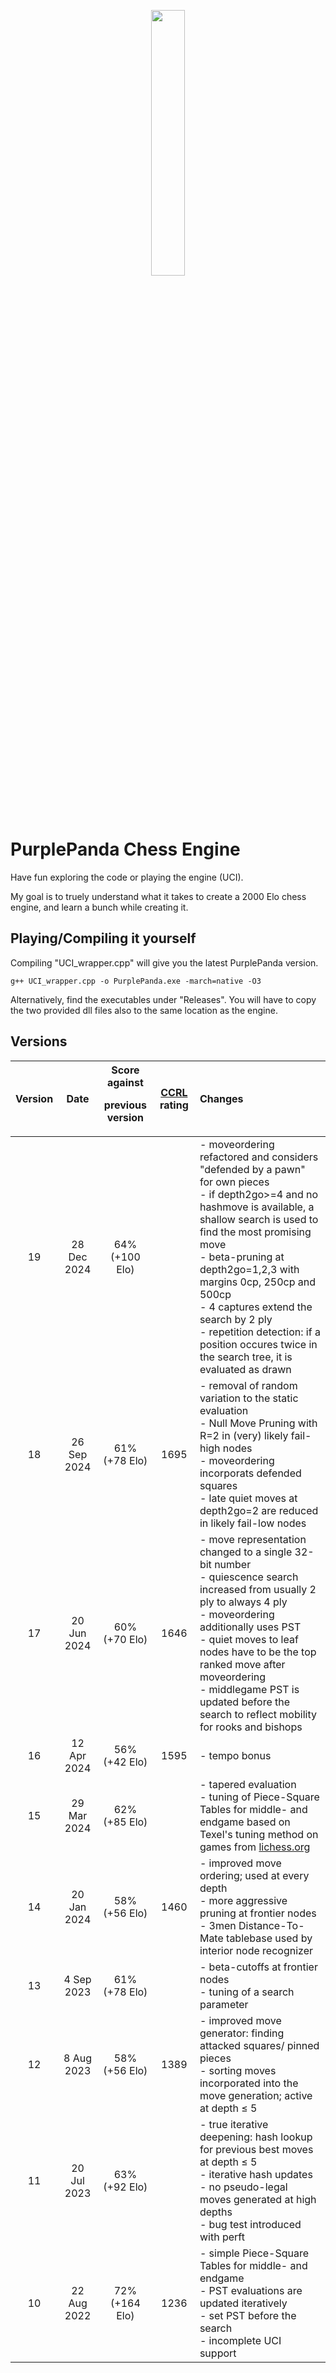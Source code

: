 <p align="center" width="100%">
    <img width="33%" src="https://raw.github.com/Jakob256/PurplePanda/master/logo.png"> 
</p>


# PurplePanda Chess Engine

Have fun exploring the code or playing the engine (UCI).

My goal is to truely understand what it takes to create a 2000 Elo chess engine, and learn a bunch while creating it.


## Playing/Compiling it yourself


Compiling "UCI_wrapper.cpp" will give you the latest PurplePanda version.

```
g++ UCI_wrapper.cpp -o PurplePanda.exe -march=native -O3
```

Alternatively, find the executables under "Releases". You will have to copy the two provided dll files also to the same location as the engine.

## Versions

| Version |    Date     | Score against <p> previous version | [CCRL](https://computerchess.org.uk/ccrl/404/) rating | Changes |
|:-------:|:-----------:|:---------------:|:-----:|:---     |
|  19     | 28 Dec 2024 | 64% (+100 Elo)  |       |- moveordering refactored and considers "defended by a pawn" for own pieces<br> - if depth2go>=4 and no hashmove is available, a shallow search is used to find the most promising move <br> - beta-pruning at depth2go=1,2,3 with margins 0cp, 250cp and 500cp <br> - 4 captures extend the search by 2 ply <br> - repetition detection: if a position occures twice in the search tree, it is evaluated as drawn|
|  18     | 26 Sep 2024 | 61% (+78 Elo)   | 1695  |- removal of random variation to the static evaluation <br> - Null Move Pruning with R=2 in (very) likely fail-high nodes<br> - moveordering incorporats defended squares <br> - late quiet moves at depth2go=2 are reduced in likely fail-low nodes |
|  17     | 20 Jun 2024 | 60% (+70 Elo)   | 1646  |- move representation changed to a single 32-bit number <br> - quiescence search increased from usually 2 ply to always 4 ply <br> - moveordering additionally uses PST <br> - quiet moves to leaf nodes have to be the top ranked move after moveordering <br> - middlegame PST is updated before the search to reflect mobility for rooks and bishops |
|  16     | 12 Apr 2024 | 56% (+42 Elo)   | 1595  |- tempo bonus |
|  15     | 29 Mar 2024 | 62% (+85 Elo)   |       |- tapered evaluation <br> - tuning of Piece-Square Tables for middle- and endgame based on Texel's tuning method on games from [lichess.org](https://lichess.org/)|
|  14     | 20 Jan 2024 | 58% (+56 Elo)   | 1460  |- improved move ordering; used at every depth <br> - more aggressive pruning at frontier nodes <br> - 3men Distance-To-Mate tablebase used by interior node recognizer|
|  13     | 4  Sep 2023 | 61% (+78 Elo)   |       |- beta-cutoffs at frontier nodes <br> - tuning of a search parameter|
|  12     | 8  Aug 2023 | 58% (+56 Elo)   | 1389  |- improved move generator: finding attacked squares/ pinned pieces <br> - sorting moves incorporated into the move generation; active at depth ≤ 5|
|  11     | 20 Jul 2023 | 63% (+92 Elo)   |       |- true iterative deepening: hash lookup for previous best moves at depth ≤ 5 <br> - iterative hash updates <br> - no pseudo-legal moves generated at high depths <br> - bug test introduced with perft|
|  10     | 22 Aug 2022 | 72% (+164 Elo)  | 1236  |- simple Piece-Square Tables for middle- and endgame <br> - PST evaluations are updated iteratively <br> - set PST before the search <br> - incomplete UCI support|

